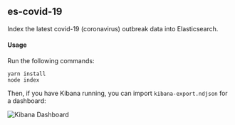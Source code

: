 ## es-covid-19

Index the latest covid-19 (coronavirus) outbreak data into Elasticsearch.

#### Usage

Run the following commands:

```
yarn install
node index
```

Then, if you have Kibana running, you can import `kibana-export.ndjson` for a dashboard:

![Kibana Dashboard](https://files.slack.com/files-pri/T0CUZ52US-F01095CG53P/image.png)